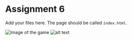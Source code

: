 Assignment 6
============

Add your files here.  The page should be called `index.html`.

![Image of the game](https://github.com/YohannesDK/memory-game/image.png)
![alt text](https://github.com/YohannesDK/memory-game/image.png?raw=true)
